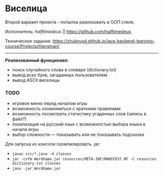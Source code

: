 # Виселица
Второй вариант проекта - попытка реализовать в ООП стиле.

Исполнитель: *halftimedeus*  || https://github.com/halftimedeus

Техническое задание: https://zhukovsd.github.io/java-backend-learning-course/Projects/Hangman/ 

---
__Реализованный функционал:__
* поиск случайного слова в словаре (dictionary.txt)
* вывод всех букв, загаданных пользователем
* вывод ASCII виселицы

### TODO
* игровое меню перед началом игры
* возможность ознакомиться с краткими правилами
* возможность посмотреть статистику угаданных слов (запись в файл?)
* локализация на русский язык с возможностью выбора языка в начале игры
* выбор сложности — показывать или не показывать подсказки

Для запуска из консоли скомпилировать .jar:
- `javac src/*.java -d classes`
- `jar -cvfm WordGame.jar resources/META-INF/MANIFEST.MF -C resources dictionary.txt classes`
- `java -jar WordGame.jar`